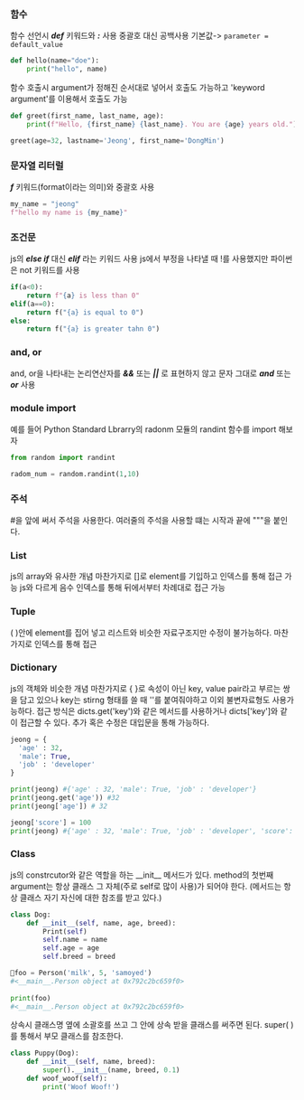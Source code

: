 
### 함수

함수 선언시 ***def*** 키워드와 ***:*** 사용
중괄호 대신 공백사용
기본값-> `parameter = default_value`
```python
def hello(name="doe"):
	print("hello", name)
```

함수 호출시 argument가 정해진 순서대로 넣어서 호출도 가능하고 'keyword argument'를 이용해서 호출도 가능
```python
def greet(first_name, last_name, age): 
	print(f"Hello, {first_name} {last_name}. You are {age} years old.")

greet(age=32, lastname='Jeong', first_name='DongMin')
```

### 문자열 리터럴

***f*** 키워드(format이라는 의미)와 중괄호 사용
```python
my_name = "jeong"
f"hello my name is {my_name}"
```

### 조건문

js의 ***else if*** 대신 ***elif*** 라는 키워드 사용
js에서 부정을 나타낼 때 !를 사용했지만 파이썬은 not 키워드를 사용
```python
if(a<0):
	return f"{a} is less than 0"
elif(a==0):
	return f("{a} is equal to 0")
else:
	return f("{a} is greater tahn 0")
```

### and, or

and, or을 나타내는 논리연산자를 ***&&*** 또는 ***||*** 로 표현하지 않고 문자 그대로 ***and*** 또는 ***or*** 사용

### module import

예를 들어 Python Standard Lbrarry의 radonm 모듈의 randint 함수를 import 해보자
```python
from random import randint

radom_num = random.randint(1,10)
```

### 주석

\#을 앞에 써서 주석을 사용한다.
여러줄의 주석을 사용할 떄는 시작과 끝에 """을 붙인다.

### List

js의 array와 유사한 개념 마찬가지로 \[\]로 element를 기입하고 인덱스를 통해 접근 가능
js와 다르게 음수 인덱스를 통해 뒤에서부터 차례대로 접근 가능

### Tuple

( )안에 element를 집어 넣고 리스트와 비슷한 자료구조지만 수정이 불가능하다. 마찬가지로 인덱스를 통해 접근

### Dictionary

js의 객체와 비슷한 개념 마찬가지로 { }로 속성이 아닌 key, value pair라고 부르는 쌍을 담고 있으나 key는 stirng 형태를 쓸 때 ''를 붙여줘야하고 이외 불변자료형도 사용가능하다. 접근 방식은 dicts.get('key')와 같은 메서드를 사용하거나 dicts\['key']와 같이 접근할 수 있다. 추가 혹은 수정은 대입문을 통해 가능하다.
```python
jeong = {
  'age' : 32,
  'male': True,
  'job' : 'developer'
}

print(jeong) #{'age' : 32, 'male': True, 'job' : 'developer'}
print(jeong.get('age')) #32
print(jeong['age']) # 32

jeong['score'] = 100
print(jeong) #{'age' : 32, 'male': True, 'job' : 'developer', 'score': 100}

```

### Class

js의 constrcutor와 같은 역할을 하는 \_\_init__ 메서드가 있다.
method의 첫번째 argument는 항상 클래스 그 자체(주로 self로 많이 사용)가 되어야 한다. (메서드는 항상 클래스 자기 자신에 대한 참조를 받고 있다.)
```python
class Dog:
	def __init__(self, name, age, breed):
		Print(self) 
		self.name = name
		self.age = age
		self.breed = breed

foo = Person('milk', 5, 'samoyed') 
#<__main__.Person object at 0x792c2bc659f0>
 
print(foo)
#<__main__.Person object at 0x792c2bc659f0>
```

상속시 클래스명 옆에 소괄호를 쓰고 그 안에 상속 받을 클래스를 써주면 된다.
super( )를 통해서 부모 클래스를 참조한다.
```python
class Puppy(Dog):
	def __init__(self, name, breed):
		super().__init__(name, breed, 0.1)
	def woof_woof(self):
		print('Woof Woof!')
```